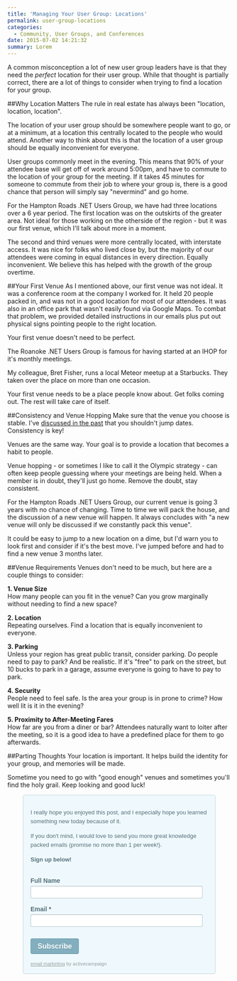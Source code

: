 ```yaml
---
title: 'Managing Your User Group: Locations'
permalink: user-group-locations
categories:
  - Community, User Groups, and Conferences
date: 2015-07-02 14:21:32
summary: Lorem
---
```


A common misconception a lot of new user group leaders have is that they need the _perfect_ location for their user group.  While that thought is partially correct, there are a lot of things to consider when trying to find a location for your group.

##Why Location Matters
The rule in real estate has always been "location, location, location".

The location of your user group should be somewhere people want to go, or at a minimum, at a location this centrally located to the people who would attend.  Another way to think about this is that the location of a user group should be equally inconvenient for everyone.  

User groups commonly meet in the evening.  This means that 90% of your attendee base will get off of work around 5:00pm, and have to commute to the location of your group for the meeting.  If it takes 45 minutes for someone to commute from their job to where your group is, there is a good chance that person will simply say "nevermind" and go home.

For the Hampton Roads .NET Users Group, we have had three locations over a 6 year period.  The first location was on the outskirts of the greater area.  Not ideal for those working on the otherside of the region - but it was our first venue, which I'll talk about more in a moment.

The second and third venues were more centrally located, with interstate access.  It was nice for folks who lived close by, but the majority of our attendees were coming in equal distances in every direction.  Equally inconvenient.  We believe this has helped with the growth of the group overtime.

##Your First Venue
As I mentioned above, our first venue was not ideal.  It was a conference room at the company I worked for.  It held 20 people packed in, and was not in a good location for most of our attendees.  It was also in an office park that wasn't easily found via Google Maps.  To combat that problem, we provided detailed instructions in our emails plus put out physical signs pointing people to the right location.

Your first venue doesn't need to be perfect.

The Roanoke .NET Users Group is famous for having started at an IHOP for it's monthly meetings.  

My colleague, Bret Fisher, runs a local Meteor meetup at a Starbucks.  They taken over the place on more than one occasion.  

Your first venue needs to be a place people know about.  Get folks coming out.  The rest will take care of itself.

##Consistency and Venue Hopping
Make sure that the venue you choose is stable.  I've [discussed in the past](http://kevgriffin.com/calendar-roulette/) that you shouldn't jump dates.  Consistency is key!

Venues are the same way.  Your goal is to provide a location that becomes a habit to people.  

Venue hopping - or sometimes I like to call it the Olympic strategy - can often keep people guessing where your meetings are being held.  When a member is in doubt, they'll just go home.  Remove the doubt, stay consistent.

For the Hampton Roads .NET Users Group, our current venue is going 3 years with no chance of changing.  Time to time we will pack the house, and the discussion of a new venue will happen.  It always concludes with "a new venue will only be discussed if we constantly pack this venue".  

It could be easy to jump to a new location on a dime, but I'd warn you to look first and consider if it's the best move.  I've jumped before and had to find a new venue 3 months later.

##Venue Requirements
Venues don't need to be much, but here are a couple things to consider:

**1. Venue Size**  
How many people can you fit in the venue?  Can you grow marginally without needing to find a new space?

**2. Location**  
Repeating ourselves.  Find a location that is equally inconvenient to everyone.

**3. Parking**  
Unless your region has great public transit, consider parking.  Do people need to pay to park?  And be realistic.  If it's "free" to park on the street, but 10 bucks to park in a garage, assume everyone is going to have to pay to park.

**4. Security**  
People need to feel safe.  Is the area your group is in prone to crime?  How well lit is it in the evening?

**5. Proximity to After-Meeting Fares**  
How far are you from a diner or bar?  Attendees naturally want to loiter after the meeting, so it is a good idea to have a predefined place for them to go afterwards.  

##Parting Thoughts
Your location is important.  It helps build the identity for your group, and memories will be made.

Sometime you need to go with "good enough" venues and sometimes you'll find the holy grail.  Keep looking and good luck!

<style>
._form {
position:relative;
background:#fff;
width:400px;/*F*/
padding:0!important;
text-align:left;
margin-left: auto;
margin-right: auto;
}
._form em {
color:#9a9a9a;
}
._form a {
margin-left:3px;
}
._form ._field,
._form ._field ._label,
._form ._type_radio,
._form ._type_checkbox,
._form ._type_captcha,
._form ._field table {
background:none;
}
._form ._field {
position:relative;
width:100%;
cursor:move;
font-style:normal;
margin:1.2em 0;
padding:0;
overflow:hidden;
}
._form ._field input[type="text"] {
width:95%;
padding:8px;
font-size:16px;
border:1px solid #b6b6b6;
}
._form ._field ._label {
display:block;
margin:0 0 0.5em;
padding:0!important;
font-size:15px;
}
._form ._field ._option input[type="checkbox"],
._form ._field ._option input[type="radio"] {
position:relative;
width:13px;
height:13px;
margin:-4px 0 0 1px;
cursor:pointer;
vertical-align:middle;
}
._form ._field ._option input[type="submit"],
._form ._field ._option input[type="button"] {
margin:0;
cursor:pointer;
height:35px;
width:auto;
font-size:15px;
}
._form ._field ._option select {
display:block;
margin:0;
padding:0;
width:auto;
font-size:15px;
border:1px solid #b6b6b6;
}
._form ._type_radio ._option,
._form ._type_checkbox ._option {
font-size:13px;
font-weight:normal;
line-height:1.8;
}
._form ._type_date ._option input[type="text"] {
float:left;
width:100px;
}
._form ._type_date ._option input[type="button"] {
width:37px;
height:36px;
margin-left:5px;
padding:20px;
background:url(http://kevingriffin.activehosted.com/admin/css/../images/icon_calendar.gif) no-repeat 0 0;
border:none;
outline:none;
text-indent:-9999px;
}
._form ._type_captcha img {
float:left;
margin:0 6px 0 0;
width:70px;
height:33px;
border:1px solid #b6b6b6;
}
._form ._type_captcha input[type="text"] {
margin:-14px 0 0 0!important;
width:25%;
}
._form ._field table {
width:100%!important;
}
._form ._field table tbody tr td {
width:50%!important;
font-size:15px;
}
._form {
width:400px;/*F*/
padding:16px!important;
background:#eff9fd;
color:#2c2c2c;
font-weight:normal;
border:1px solid #c4d5da;
-webkit-border-radius:4px;
-moz-border-radius:4px;
border-radius:4px;
}
._form #notice {
margin:10px 0 0 -3px!important;
padding:0;
color:#959c9f;
font-size:11px;
font-family:helvetica,arial,sans-serif;
}
._form #notice a, ._form #notice a:visited {
color:#959c9f;
text-decoration:underline;
}
._form ._field,
._form ._field ._label,
._form ._type_radio,
._form ._type_checkbox,
._form ._type_captcha,
._form ._field table {
background:none;
}
._form ._field {
position:relative;
width:100%;
cursor:default;
font-style:normal;
margin:0 0 16px!important;
padding:0!important;
overflow:hidden;
}
._form ._field input[type="text"],
._form ._field input[type="email"] {
width:97%;
margin:0!important;
padding:4px!important;
font-size:16px;
border:1px solid #b4c5cb;
border-top:1px solid #a5b4b9;
-webkit-border-radius:3px;
-moz-border-radius:3px;
border-radius:3px;
}
._form ._field ._label {
margin:0 0 0.3em!important;
color:#546f79;
font-size:14px;
font-family:helvetica,arial,sans-serif;
font-weight:700;
}
._form ._field ._option {
margin:0;
padding:0;
color:#546f79;
font-size:13px;
font-family:helvetica,arial,sans-serif;
font-weight:normal;
line-height:20px;
}
._form ._type_header ._label {
width:100%;
font-style:normal;
font-size:20px!important;
line-height:24px;
color:#546f79;
margin:0 0 5px!important;
padding:0 0 10px!important;
overflow:hidden;
border-bottom:1px solid #e0e0e0;
}
._form ._type_input ._option textarea{
width:97%!important;
background:#fafafa;
border:1px solid #b4c5cb;
border-top:1px solid #a5b4b9;
-webkit-border-radius:3px;
-moz-border-radius:3px;
border-radius:3px;
}
._form ._field ._option input[type="submit"],
._form ._field ._option input[type="button"] {
width:auto;
margin:10px 0 0!important;
padding:8px 15px!important;
cursor:pointer;
font-family:helvetica,arial,sans-serif;
font-weight:700;
font-size:16px;
color:#ffffff;
background:#82aebe;
border:1px solid #6a9eb0;
border-bottom:1px solid #5f8e9f;
-webkit-border-radius:4px;
-moz-border-radius:4px;
border-radius:4px;
text-shadow:0px 1px 1px #5f8e9f!important;
}
._form ._type_input ._option input[type="submit"]:hover,
._form ._type_input ._option input[type="button"]:hover {
background:#6494a6;
}
._form ._type_radio ._option label {
display:inline;
font-size:16px;
font-weight:normal;
line-height:18px;
}
._form ._type_radio ._option label input[type="radio"] {
position:relative;
width:13px;
height:13px;
margin:-4px 0 0 1px!important;
cursor:pointer;
vertical-align:middle;
border:none;
line-height:18px;
}
._form ._type_date ._option input[type="text"] {
float:left;
width:100px;
}
._form ._type_date ._option input[type="button"] {
float:left;
width:24px;
height:24px;
margin:2px 0 0 5px!important;
padding:0;
background:url(http://kevingriffin.activehosted.com/admin/templates/form-themes/simple-blue/images/icon_calendar.gif) no-repeat;
border:none;
outline:none;
text-indent:-9999px;
}
._form ._field ._option select {
display:block;
margin:0;
padding:0;
width:auto;
font-size:16px;
border:1px solid #cce0e7;
}
._form ._type_captcha img {
float:left;
width:88px;
height:44px;
margin:0 6px 0 0;
border:1px solid #cce0e7;
}
._form ._type_captcha input[type="text"] {
margin:0!important;
width:40%;
font-size:16px;
}
._form ._field table {
margin:0;
padding:0;
border-collapse:collapse;
width:100%!important;
table-layout:fixed;
margin-bottom:18px;
font-size:13px!important;
border-collapse:collapse;
border-spacing:0;
}
._form ._field table td {
padding:0 10px 0 0!important;
line-height:18px;
text-align:left;
font-size:13px!important;
color:#606060;
}
._form ._type_input ._option table tbody#_forward_rcpt input {margin:0 0 5px 0!important; width:96%!important;}
._form ._type_input ._option table tbody#_forward_rcpt img.image_addrcpt {cursor:pointer;}
.form_errors{
text-align:center;
font-size:15px;
margin:10px;
color:#900;
font-family:Arial, Helvetica, sans-serif;
font-weight:bold;
margin-bottom:20px;
}
</style>
<form action='//kevingriffin.activehosted.com/proc.php' method='post' id='_form_1025' accept-charset='utf-8' enctype='multipart/form-data'>
<input type='hidden' name='f' value='1025'>
<input type='hidden' name='s' value=''>
<input type='hidden' name='c' value='0'>
<input type='hidden' name='m' value='0'>
<input type='hidden' name='act' value='sub'>
<input type='hidden' name='nlbox[]' value='2'>
<div class='_form'>
<div class='formwrapper'>
<div id='_field88'>
<div id='compile88' class='_field _type_input'>
<div class='_option'>
<p>
I really hope you enjoyed this post, and I especially hope you learned something new today because of it.  
</p>
<p>
If you don't mind, I would love to send you more great knowledge packed emails (promise no more than 1 per week!). 
</p>
<p>
<strong>
Sign up below!
</strong>
</p>
</div>
</div>
</div>
<div id='_field86'>
<div id='compile86' class='_field _type_input'>
<div class='_label '>
Full Name
</div>
<div class='_option'>
<input type='text' name='fullname' >
</div>
</div>
</div>
<div id='_field78'>
<div id='compile78' class='_field _type_input'>
<div class='_label '>
Email *
</div>
<div class='_option'>
<input type='email' name='email' >
</div>
</div>
</div>
<div id='_field79'>
<div id='compile79' class='_field _type_input'>
<div class='_option'>
<input type='submit' value="Subscribe">
</div>
</div>
</div>
</div>
<div class="preview_part">
<div id="notice">
<a href="http://www.activecampaign.com/" title="email marketing" target="_blank">email marketing</a>
by activecampaign
</div>
</div>
</div>
</form>